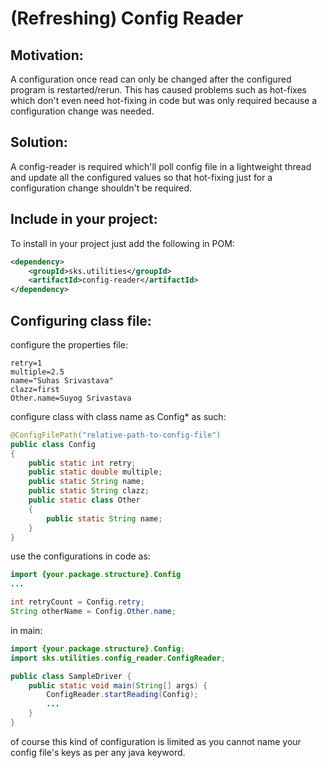 # (Refreshing) Config Reader

## Motivation:
A configuration once read can only be changed after the configured program is restarted/rerun.
This has caused problems such as hot-fixes which don't even need hot-fixing in code but was only required because a configuration change was needed.

## Solution:
A config-reader is required which'll poll config file in a lightweight thread and update all the configured values so that hot-fixing just for a configuration change shouldn't be required.

## Include in your project:
To install in your project just add the following in POM:
```xml
<dependency>
    <groupId>sks.utilities</groupId>
    <artifactId>config-reader</artifactId>
</dependency>
```

## Configuring class file:
configure the properties file:
```properties
retry=1
multiple=2.5
name="Suhas Srivastava"
clazz=first
Other.name=Suyog Srivastava
```

configure class with class name as Config* as such:
```java
@ConfigFilePath("relative-path-to-config-file")
public class Config
{
    public static int retry;
    public static double multiple;
    public static String name;
    public static String clazz;
    public static class Other
    {
        public static String name;
    }
}
```

use the configurations in code as:
```java
import {your.package.structure}.Config
...

int retryCount = Config.retry;
String otherName = Config.Other.name;
```

in main:
```java
import {your.package.structure}.Config;
import sks.utilities.config_reader.ConfigReader;

public class SampleDriver {
    public static void main(String[] args) {
        ConfigReader.startReading(Config);
        ...
    }
}
```

of course this kind of configuration is limited as you cannot name your config file's keys as per any java keyword.